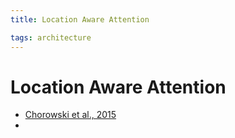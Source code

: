 ```yaml
---
title: Location Aware Attention

tags: architecture 
---
```


# Location Aware Attention
- [Chorowski et al., 2015](http://papers.nips.cc/paper/5847-attention-based-models-for-speech-recognition.pdf)
- 





